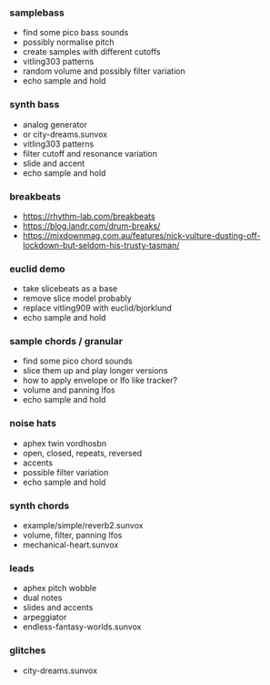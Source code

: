 ### samplebass 

- find some pico bass sounds
- possibly normalise pitch
- create samples with different cutoffs
- vitling303 patterns
- random volume and possibly filter variation
- echo sample and hold
  
### synth bass

- analog generator 
- or city-dreams.sunvox
- vitling303 patterns
- filter cutoff and resonance variation
- slide and accent
- echo sample and hold

### breakbeats

- https://rhythm-lab.com/breakbeats
- https://blog.landr.com/drum-breaks/
- https://mixdownmag.com.au/features/nick-vulture-dusting-off-lockdown-but-seldom-his-trusty-tasman/
  
### euclid demo 

- take slicebeats as a base
- remove slice model probably
- replace vitling909 with euclid/bjorklund
- echo sample and hold

### sample chords / granular

- find some pico chord sounds
- slice them up and play longer versions
- how to apply envelope or lfo like tracker?
- volume and panning lfos
- echo sample and hold
  
### noise hats
  
- aphex twin vordhosbn
- open, closed, repeats, reversed
- accents
- possible filter variation
- echo sample and hold
  
### synth chords

- example/simple/reverb2.sunvox
- volume, filter, panning lfos
- mechanical-heart.sunvox

### leads
  
- aphex pitch wobble
- dual notes
- slides and accents
- arpeggiator
- endless-fantasy-worlds.sunvox

### glitches

- city-dreams.sunvox


